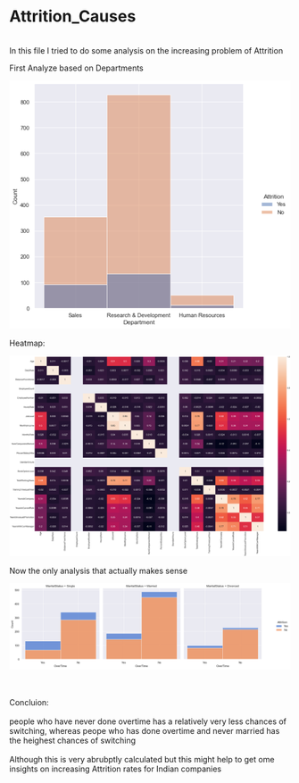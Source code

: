 # Attrition_Causes
<br>In this file I tried to do some analysis on the increasing problem of Attrition

First Analyze based on Departments

![](https://raw.githubusercontent.com/debojotee/Attrition_Causes/main/photos/Dept.png)

Heatmap:

![](https://raw.githubusercontent.com/debojotee/Attrition_Causes/main/photos/heat.png)

Now the only analysis that actually makes sense

![](https://raw.githubusercontent.com/debojotee/Attrition_Causes/main/photos/main.png)

<br><br>Concluion:<br><br>
people who have never done overtime has a relatively very less chances of switching, whereas peope who has done overtime and never married has the heighest chances of switching
<br><br>
Although this is very abrubptly calculated but this might help to get ome insights on increasing Attrition rates for Indian companies
